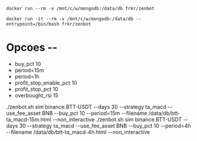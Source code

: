 ```shell
docker run --rm -v /mnt/c/w/mongodb:/data/db frkr/zenbot

docker run -it --rm -v /mnt/c/w/mongodb:/data/db --entrypoint=/bin/bash frkr/zenbot
```

# Opcoes --
- buy_pct 10
- period=15m
- period=1h
- profit_stop_enable_pct 10 
- profit_stop_pct 10
- overbought_rsi 15


./zenbot.sh sim binance.BTT-USDT --days 30 --strategy ta_macd --use_fee_asset BNB --buy_pct 10 --period=15m --filename /data/db/btt-ta_macd-15m.html --non_interactive
./zenbot.sh sim binance.BTT-USDT --days 30 --strategy ta_macd --use_fee_asset BNB --buy_pct 10 --period=4h --filename /data/db/btt-ta_macd-4h.html --non_interactive
